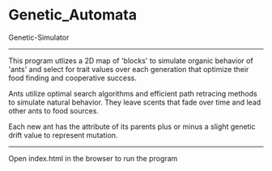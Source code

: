 # Genetic_Automata
Genetic-Simulator

------------------------------------------

This program utlizes a 2D map of 'blocks' to simulate organic behavior of 'ants' and select for trait values over each generation that optimize their food finding and cooperative success.

Ants utilize optimal search algorithms and efficient path retracing methods to simulate natural behavior. They leave scents that fade over time and lead other ants to food sources.

Each new ant has the attribute of its parents plus or minus a slight genetic drift value to represent mutation.

-------------------------------------------

Open index.html in the browser to run the program

